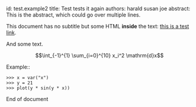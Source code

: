 id: test.example2
title: Test tests it again
authors: harald
         susan
         joe
abstract: This is the abstract,
          which could go over multiple lines.


This document has no subtitle but some HTML <b>inside</b> the text:
<a href="test.html">this is a test link</a>.

And some text.

$$\int_{-1}^{1} \sum_{i=0}^{10} x_i^2 \mathrm{d}x$$ 

Example::

    >>> x = var("x")
    >>> y = 21
    >>> plot(y * sin(y * x))
    
End of document